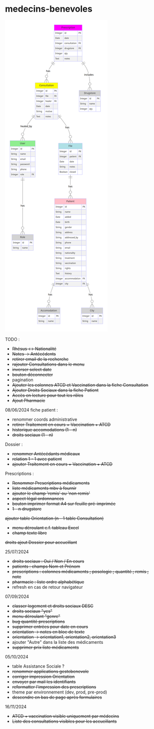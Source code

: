 # medecins-benevoles

![Schéma bdd](./app/static/medecins-benevoles.png)

TODO : 
- ~~Rhésus <-> Nationalité~~
- ~~Notes -> Antécédents~~
- ~~retirer email de la recherche~~
- ~~rajouter Consultations dans le menu~~
- ~~inverser select date~~
- ~~bouton déconnecter~~
- pagination
- ~~Ajouter les colonnes ATCD et Vaccination dans la fiche Consultation~~
- ~~Ajouter Droits Sociaux dans la fiche Patient~~
- ~~Accès en lecture pour tout les rôles~~
- ~~Ajout Pharmacie~~

08/06/2024
fiche patient :
 - renommer coords administrative
 - ~~retirer Traitement en cours + Vaccination + ATCD~~
 - ~~historique accomodations (1 - n)~~
 - ~~droits sociaux (1 - n)~~

 Dossier :
 - ~~renommer Antécédants médicaux~~
 - ~~relation 1 - 1 avec patient~~
 - ~~ajouter Traitement en cours + Vaccination + ATCD~~

 Prescriptions :
 - ~~Renommer Prescriptions médicaments~~
 - ~~liste médicaments mbv à fournir~~
 - ~~ajouter le champ 'remis' ou 'non remis'~~
 - ~~aspect légal ordonnances~~
 - ~~bouton imprimer format A4 sur feuille pré-imprimée~~
 - ~~1 - n drugstore~~

~~ajouter table Orientation (n - 1 table Consultation)~~
 - ~~menu déroulant c.f. tableau Excel~~
 - ~~champ texte libre~~

~~droits ajout Dossier pour accueillant~~

25/07/2024
- ~~droits sociaux : Oui / Non / En cours~~
- ~~patients : champs Nom et Prénom~~
- ~~prescriptions : colonnes médicaments  ; posologie ; quantité ; remis ; note~~
- ~~pharmacie : liste ordre alphabétique~~
- refresh en cas de retour navigateur

07/09/2024
- ~~classer logement et droits sociaux DESC~~
- ~~droits sociaux "yes"~~
- ~~menu déroulant "genre"~~
- ~~bug quantité prescriptions~~
- ~~supprimer entrées pour date en cours~~
- ~~orientation -> notes en bloc de texte~~
- ~~orientation -> orientation1, orientation2, orientation3~~
- ajouter "Autre" dans la liste des médicaments
- ~~supprimer prix liste médicaments~~

05/10/2024
- table Assistance Sociale ?
- ~~renommer applications gestebenevole~~
- ~~corriger impression Orientation~~
- ~~envoyer par mail les identifiants~~
- ~~reformatter l'impression des prescriptions~~
- theme par environnement (dev, prod, pre-prod)
- ~~descendre en bas de page après formulaires~~

16/11/2024
- ~~ATCD + vaccination visible uniquement par médecins~~
- ~~Liste des consultations visibles pour les accueillants~~
